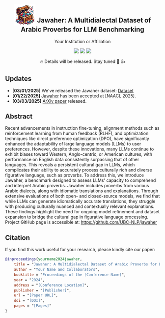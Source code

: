 <div align="center">

<h2 class="papername">
  <img src="./assets/Jawaher_Logo.png" style="vertical-align: -10px;" height="70px" width="70px">
  Jawaher: A Multidialectal Dataset of Arabic Proverbs for LLM Benchmarking
</h2>

<div>
  <!-- Optionally, add team or contributor links here -->
  <!-- For example:
  <div>
      <a href="https://your-institution.edu/team" target="_blank">Your Name</a>,
      <a href="https://your-institution.edu/team" target="_blank">Collaborator Name</a>
  </div>
  -->
  Your Institution or Affiliation<br>
</div>

<p align="center">
  <a href='https://arxiv.org/abs/2503.00231'><img src='https://img.shields.io/badge/Paper-Arxiv-red'></a>
  <a href='https://huggingface.co/datasets/UBC-NLP/Jawaher-benchmark'><img src='https://img.shields.io/badge/Dataset-HuggingFace-green'></a>
  <a href='#'><img src='https://img.shields.io/badge/Publication-NAACL 2025-yellow'></a>
</p>

:fire: Details will be released. Stay tuned :beers: :+1:

</div>

## Updates
- **[03/01/2025]** We've released the Jawaher dataset: [Dataset](https://huggingface.co/datasets/UBC-NLP/Jawaher-benchmark)
- **[01/22/2025]** [Jawaher](#) has been accepted at [NAACL 2025].
- **[03/03/2025]** [ArXiv paper](#) released.

## Abstract
Recent advancements in instruction fine-tuning, alignment methods such as reinforcement learning from human feedback (RLHF), and optimization techniques like direct preference optimization (DPO), have significantly enhanced the adaptability of large language models (LLMs) to user preferences. However, despite these innovations, many LLMs continue to exhibit biases toward Western, Anglo-centric, or American cultures, with performance on English data consistently surpassing that of other languages. This reveals a persistent cultural gap in LLMs, which complicates their ability to accurately process culturally rich and diverse figurative language, such as proverbs. To address this, we introduce Jawaher, a benchmark designed to assess LLMs' capacity to comprehend and interpret Arabic proverbs. Jawaher includes proverbs from various Arabic dialects, along with idiomatic translations and explanations. Through extensive evaluations of both open- and closed-source models, we find that while LLMs can generate idiomatically accurate translations, they struggle with producing culturally nuanced and contextually relevant explanations. These findings highlight the need for ongoing model refinement and dataset expansion to bridge the cultural gap in figurative language processing. Project GitHub page is accessible at: https://github.com/UBC-NLP/jawaher

## Citation

If you find this work useful for your research, please kindly cite our paper:
```bibtex
@inproceedings{yourname2024jawaher,
    title = "Jawaher: A Multidialectal Dataset of Arabic Proverbs for LLM Benchmarking",
    author = "Your Name and Collaborators",
    booktitle = "Proceedings of the [Conference Name]",
    year = "2024",
    address = "[Conference Location]",
    publisher = "[Publisher]",
    url = "[Paper URL]",
    doi = "[DOI]",
    pages = "[Pages]"
}
